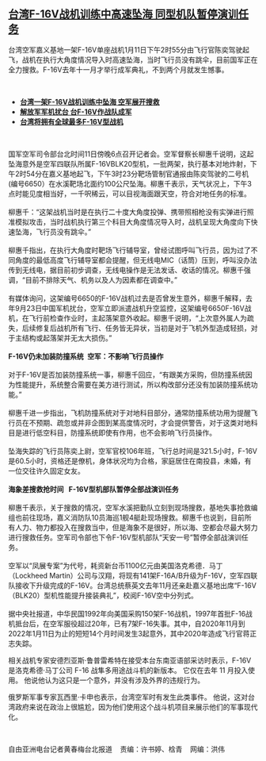 <!--1641925320000-->
[台湾F-16V战机训练中高速坠海 同型机队暂停演训任务](https://www.rfa.org/mandarin/yataibaodao/gangtai/hcm2-01112022131043.html)
------

<p></p><p>台湾空军嘉义基地一架<span>F-16V</span><span>单座战机1月11日</span><span>下午</span><span>2</span><span>时</span><span>55</span><span>分由飞行官陈奕驾驶起飞，战机在执行大角度情况导入时高速坠海，当时飞行员没有跳伞，目前国军正在全力搜救。</span><span>F-16V</span><span>去年十一月</span><span>才举行成军典礼，不到两个月就发生憾事。</span><span></span></p><p><br/></p><ul><li><a href="https://www.rfa.org/mandarin/Xinwen/st0111a-01112022033548.html"><span><strong>台湾一架F-16V战机训练中坠海 空军展开搜救</strong></span></a><strong></strong></li><li><strong><a href="https://www.rfa.org/mandarin/Xinwen/10-11142021155219.html">解放军军机扰台 台F-16V作战队成军</a></strong></li><li><strong><a href="https://www.rfa.org/mandarin/Xinwen/7-11052021153441.html">台湾将拥有全球最多F-16V型战机</a></strong></li></ul><p><br/></p><p><span><span>国军空军司令部台北时间</span></span><span>11日</span><span>傍晚</span><span>6</span><span>点召开记者会。空军督察长柳惠千说明，这起坠海意外是空军四联队所属</span><span>F-16VBLK20</span><span>型机，一批两</span><span></span><span>架，执行基本对地炸射，下午</span><span>2</span><span>时</span><span>54</span><span>分在嘉义基地起飞，下午</span><span>3</span><span>时</span><span>23</span><span>分靶场管制官通报由陈奕驾驶的二号机</span><span>(</span><span>编号</span><span>6650</span><span>）在水溪靶场北面约</span><span>100</span><span>公尺坠海。柳惠千表示，天气状况上，下午</span><span>3</span><span>点时能见度相当好，一千</span><span></span><span>呎稀云，可以目视海面跟天空，符合对地任务的标准。</span><span><br/><br/><span>柳惠千：</span></span><span>“</span><span>这架战机当时是在执行二十</span><span></span><span>度大角度投弹、携带照相枪没有实弹进行照准模拟攻击，当时战机执行第三个科目大角度情况导入时，战机呈现大角度向下快速坠海，飞行员没有跳伞。</span><span>”<br/><br/><span>柳惠千指出，在执行大角度时靶场飞行辅导室，曾经试图呼叫飞行员，因为过了不同角度的最低高度飞行辅导室都会提醒，但无线电</span></span><span>MIC</span><span>（话筒）压到，呼叫没办法传到无线电，</span><span>据</span><span>目前初步调查，无线电操作是无法发话、收话的情况。柳惠千强调，</span><span>“</span><span>目前不排除天气、机务以及人为因素都在调查中。</span><span>”<br/><br/><span>有媒体询问，这架编号</span></span><span>6650</span><span>的</span><span>F-16V</span><span>战机过去是否曾发生意外，柳惠千解释，去年</span><span>9</span><span>月</span><span>23</span><span>日中国军机扰台，空军立即派遣战机升空监控，这架编号</span><span>6650F-16V</span><span>战机，在飞行前检查作业时，主起落架意外收起。柳惠千说明，</span><span>“</span><span>上次意外属人为疏失，后续修复后战机所有飞行、任务皆无异状，当初是对于飞机外型造成轻损，对于主结构或起落架并无太大损伤。</span><span>”<br/><br/><strong>F-16V</strong></span><strong><span>仍未加装防撞系统</span></strong> <strong><span> </span></strong><strong><span>空军：不影响飞行员操作</span></strong><span><br/><br/><span>对于</span></span><span>F-16V</span><span>是否加装防撞系统一事，柳惠千回应，</span><span>“</span><span>有跟美方采购，但防撞系统因为性能提升，系统整合需要在美方进行测试，所以构改部分还没有加装防撞系统功能。</span><span>”<br/><br/><span>柳惠千进一步指出，飞机防撞系统对于对地科目部分，通常防撞系统功用为提醒飞行员在不预期、疏忽或并非企图到某高度情况时，才会提供警告，对于这类对地科目是进行低空科目，防撞系统即使有作用，也不会影响飞行员操作。</span></span><span><br/><br/><span>坠海失踪的飞行员陈奕上尉，空军官校</span></span><span>106</span><span>年班，飞行总时间是</span><span>321.5</span><span>小时，</span><span>F-16V</span><span>是</span><span>60.5</span><span>小时，资格还是僚机，身体状况均为合格，家庭居住在南投县，未婚，有一位交往许久固定女友。</span><span><br/><br/><strong>海象差搜救抢时间</strong></span><strong><span><span>  </span></span></strong><strong><span><span> </span></span></strong><strong>F-16V</strong><strong><span>型机部队暂停全部战演训任务</span></strong><span><br/><br/><span>柳惠千表示，关于搜救的情况，空军水溪把勤队立刻到现场搜救，基地失事抢救编组也前往现场，嘉义消防队</span></span><span>10</span><span>员海巡</span><span>1</span><span>舰</span><span>4</span><span>艇赴现场搜救。柳惠千也说到，目前所有人力、物力都投入在搜救当中，但是海象不是很好，所以海、空都会尽最大努力进行搜救任务。空军司令部也下令</span><span>F-16V</span><span>型机部队</span><span>“</span><span>天安一号</span><span>”</span><span>暂停全部战演训任务。</span><span><br/><br/><span>空军以</span></span><span>“</span><span>凤展专案</span><span>”</span><span>为代号，耗资新台币</span><span>1100</span><span>亿元由美国洛克希德．马丁（</span><span>Lockheed Martin</span><span>）公司与汉翔，将现有</span><span>141</span><span>架</span><span>F-16A/B</span><span>升级为</span><span>F-16V</span><span>，空军四联队接收下升级完成的</span><span>F-16V</span><span>。台湾总统蔡英文去年</span><span>11</span><span>月还亲赴嘉义基地出席</span><span>“F-16V</span><span>（</span><span>BLK20</span><span>）型机性能提升接装典礼</span><span>”</span><span>，校阅</span><span>F-16V</span><span>空中分列式。</span><span><br/><br/><span>据中央社报道，中华民国</span></span><span>1992</span><span>年向美国采购</span><span>150</span><span>架</span><span>F-16</span><span>战机，</span><span>1997</span><span>年首批</span><span>F-16</span><span>战机抵台后，在空军服役超过</span><span>20</span><span>年，已有</span><span>7</span><span>架</span><span>F-16</span><span>失事。其中，自</span><span>2020</span><span>年</span><span>11</span><span>月到</span><span>2022</span><span>年</span><span>1</span><span>月</span><span>11</span><span>日为止的短短</span><span>14</span><span>个月时间发生</span><span>3</span><span>起意外，其中</span><span>2020</span><span>年造成飞行官蒋正志失踪。</span><span><br/></span></p><p>相关战机专家安德烈亚斯·鲁普雷希特在接受本台东南亚语部采访时表示，F-16V 是洛克希德·马丁公司 F-16 战隼多用途战斗机的新版本。 它仅在去年 11 月投入使用。 他说他认为这只是一个意外，并没有涉及外界的违规行为。</p><p>俄罗斯军事专家瓦西里·卡申也表示，台湾空军时有发生此类事件。 他说，这对台湾政府来说在政治上很尴尬，因为他们使用这个战斗机项目来展示他们的军事现代化。</p><p><br/></p><p><span>自由亚洲电台记者黄春梅台北报道    责编：许书婷、梒青    网编：洪伟<br/></span></p>
